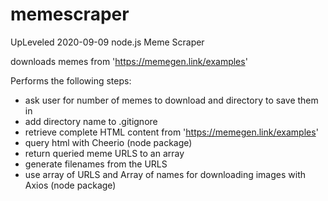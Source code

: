 # memescraper

UpLeveled 2020-09-09 node.js Meme Scraper

downloads memes from 'https://memegen.link/examples'

Performs the following steps:

- ask user for number of memes to download and directory to save them in
- add directory name to .gitignore
- retrieve complete HTML content from 'https://memegen.link/examples'
- query html with Cheerio (node package)
- return queried meme URLS to an array
- generate filenames from the URLS
- use array of URLS and Array of names for downloading images with Axios (node package)

